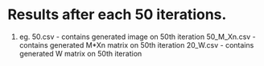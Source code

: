 # Results after each 50 iterations.

1.  eg. 50.csv  - contains generated image on 50th iteration
	50_M_Xn.csv - contains generated M*Xn matrix on 50th iteration
	20_W.csv - contains generated W matrix on 50th iteration